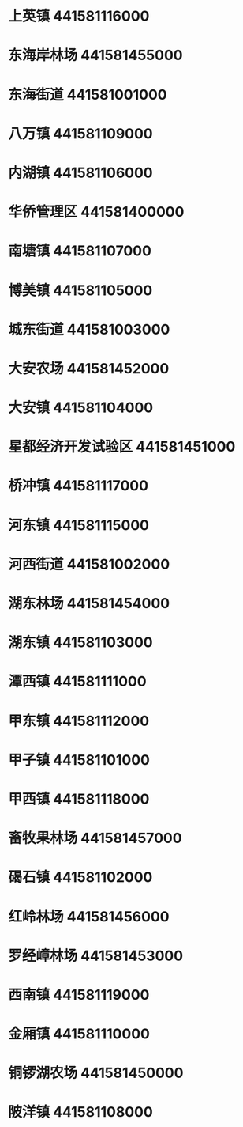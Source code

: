 # 上英镇 441581116000
# 东海岸林场 441581455000
# 东海街道 441581001000
# 八万镇 441581109000
# 内湖镇 441581106000
# 华侨管理区 441581400000
# 南塘镇 441581107000
# 博美镇 441581105000
# 城东街道 441581003000
# 大安农场 441581452000
# 大安镇 441581104000
# 星都经济开发试验区 441581451000
# 桥冲镇 441581117000
# 河东镇 441581115000
# 河西街道 441581002000
# 湖东林场 441581454000
# 湖东镇 441581103000
# 潭西镇 441581111000
# 甲东镇 441581112000
# 甲子镇 441581101000
# 甲西镇 441581118000
# 畜牧果林场 441581457000
# 碣石镇 441581102000
# 红岭林场 441581456000
# 罗经嶂林场 441581453000
# 西南镇 441581119000
# 金厢镇 441581110000
# 铜锣湖农场 441581450000
# 陂洋镇 441581108000
